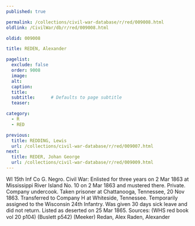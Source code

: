 ```yaml
---
published: true

permalink: /collections/civil-war-database/r/red/009008.html
oldlink: /CivilWar/db/r/red/009008.html

oldid: 009008

title: REDEN, Alexander

pagelist:
  exclude: false
  order: 9008
  image: 
  alt:
  caption:
  title:
  subtitle:      # Defaults to page subtitle
  teaser:

category: 
  - R 
  - RED

previous:
  title: REDDING, Lewis
  url: /collections/civil-war-database/r/red/009007.html  
next:
  title: REDER, Johan George
  url: /collections/civil-war-database/r/red/009009.html   
---
```

WI 15th Inf Co G. Negro. Civil War: Enlisted for three years on 2 Mar 1863 at Mississippi River Island No. 10 on 2 Mar 1863 and mustered there. Private. Company undercook. Taken prisoner at Chattanooga, Tennessee, 20 Nov 1863. Transferred to Company H at Whiteside, Tennessee. Temporarily assigned to the Wisconsin 24th Infantry. Was given 30 days sick leave and did not return. Listed as deserted on 25 Mar 1865. Sources: (WHS red book vol 20 p104) (Buslett p542) (Meeker) &#147;Redan, Alex&#148; &#147;Raden, Alexander&#148;